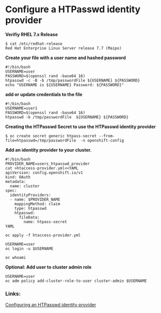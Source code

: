 # Configure a HTPasswd identity provider
**Verifiy RHEL 7.x Release**
```
$ cat /etc/redhat-release
Red Hat Enterprise Linux Server release 7.7 (Maipo)
```

**Create your file with a user name and hashed password**
```
#!/bin/bash
USERNAME=user
PASSWORD=$(openssl rand -base64 16)
htpasswd -c -B -b /tmp/passwordFile ${USERNAME} ${PASSWORD}
echo "USERNAME is ${USERNAME} Password: ${PASSWORD}"
```

**add or update credentials to the file**
```
#!/bin/bash
USERNAME=user1
PASSWORD=$(openssl rand -base64 16)
htpasswd -b /tmp/passwordFile  ${USERNAME} ${PASSWORD}
```

**Creating the HTPasswd Secret to use the HTPasswd identity provider**
```
$ oc create secret generic htpass-secret --from-file=htpasswd=/tmp/passwordFile  -n openshift-config
```
**Add an identity provider to your cluster.**
```
#!/bin/bash
PROVIDER_NAME=users_htpasswd_provider
cat >htaccess-provider.yml<<YAML
apiVersion: config.openshift.io/v1
kind: OAuth
metadata:
  name: cluster
spec:
  identityProviders:
  - name: $PROVIDER_NAME
    mappingMethod: claim
    type: htpasswd
    htpasswd:
      fileData:
        name: htpass-secret
YAML

oc apply -f htaccess-provider.yml

USERNAME=user
oc login -u $USERNAME

oc whoami
```


**Optional: Add user to cluster admin role**
```
USERNAME=user
oc adm policy add-cluster-role-to-user cluster-admin $USERNAME
```

### Links:
[Configuring an HTPasswd identity provider](https://docs.openshift.com/container-platform/4.1/authentication/identity_providers/configuring-htpasswd-identity-provider.html#identity-provider-creating-htpasswd-file-linux_configuring-htpasswd-identity-provider)
